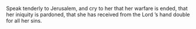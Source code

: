 Speak tenderly to Jerusalem, and cry to her that her warfare is ended, that her iniquity is pardoned, that she has received from the Lord ’s hand double for all her sins.
